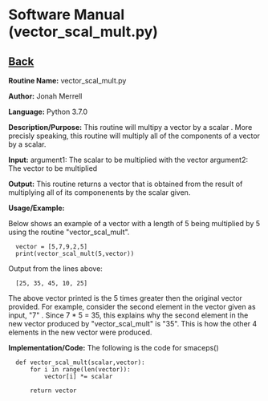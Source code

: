 # Software Manual (vector_scal_mult.py)

## [Back](../softwaremanual)

**Routine Name:**           vector_scal_mult.py

**Author:** Jonah Merrell

**Language:** Python 3.7.0

**Description/Purpose:** This routine will multipy a vector by a scalar . More precisly speaking, this
 routine will multiply all of the components of a vector by a scalar.

**Input:** argument1: The scalar to be multiplied with the vector
		   argument2: The vector to be multiplied
		   
**Output:** This routine returns a vector that is obtained from the result of multiplying all of its
  componenents by the scalar given. 

**Usage/Example:**

Below shows an example of a vector with a length of 5 being multiplied by 5 using the routine
 "vector_scal_mult". 

      vector = [5,7,9,2,5]
      print(vector_scal_mult(5,vector))

Output from the lines above:

      [25, 35, 45, 10, 25]

The above vector printed is the 5 times greater then the original vector provided. For example, consider the second
 element in the vector given as input, "7" . Since 7 * 5 = 35, this explains why the second element
 in the new vector produced by "vector_scal_mult" is "35". This is how the other 4 elements in the new vector
 were produced.

**Implementation/Code:** The following is the code for smaceps()


      def vector_scal_mult(scalar,vector):
          for i in range(len(vector)):
              vector[i] *= scalar
      
          return vector
